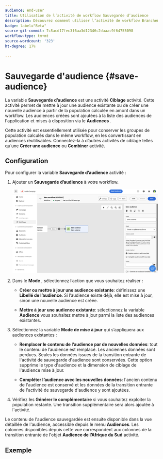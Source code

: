 ```yaml
---
audience: end-user
title: Utilisation de l’activité de workflow Sauvegarde d’audience
description: Découvrez comment utiliser l’activité de workflow Branchement.
badge: label="Beta"
source-git-commit: 7c8acd17fec3f6aa3d12346c2daaac9f64755098
workflow-type: tm+mt
source-wordcount: '323'
ht-degree: 17%

---
```



# Sauvegarde d&#39;audience {#save-audience}

<!--
>[!CONTEXTUALHELP]
>id="acw_orchestration_saveaudience_activity"
>title="Save an audience"
>abstract="Use this activity to save the workflow audience."
-->

La variable **Sauvegarde d’audience** est une activité **Ciblage** activité. Cette activité permet de mettre à jour une audience existante ou de créer une nouvelle audience à partir de la population calculée en amont dans un workflow. Les audiences créées sont ajoutées à la liste des audiences de l&#39;application et mises à disposition via le **Audiences** .

Cette activité est essentiellement utilisée pour conserver les groupes de population calculés dans le même workflow, en les convertissant en audiences réutilisables. Connectez-la à d’autres activités de ciblage telles qu’une **Créer une audience** ou **Combiner** activité.

## Configuration

Pour configurer la variable **Sauvegarde d’audience** activité :

1. Ajouter un **Sauvegarde d’audience** à votre workflow.

   ![](../assets/workflow-save-audience.png)

1. Dans le **Mode** , sélectionnez l’action que vous souhaitez réaliser :

   * **Créer ou mettre à jour une audience existante**: définissez une **Libellé de l’audience**. Si l’audience existe déjà, elle est mise à jour, sinon une nouvelle audience est créée.

   * **Mettre à jour une audience existante**: sélectionnez la variable **Audience** vous souhaitez mettre à jour parmi la liste des audiences existantes.

1. Sélectionnez la variable **Mode de mise à jour** qui s’appliquera aux audiences existantes :

   * **Remplacer le contenu de l’audience par de nouvelles données**: tout le contenu de l’audience est remplacé. Les anciennes données sont perdues. Seules les données issues de la transition entrante de l&#39;activité de sauvegarde d&#39;audience sont conservées. Cette option supprime le type d&#39;audience et la dimension de ciblage de l&#39;audience mise à jour.

   * **Compléter l’audience avec les nouvelles données**: l&#39;ancien contenu de l&#39;audience est conservé et les données de la transition entrante de l&#39;activité de sauvegarde d&#39;audience y sont ajoutées.

1. Vérifiez les **Générer le complémentaire** si vous souhaitez exploiter la population restante. Une transition supplémentaire sera alors ajoutée à l&#39;activité.

Le contenu de l&#39;audience sauvegardée est ensuite disponible dans la vue détaillée de l&#39;audience, accessible depuis le menu **Audiences**. Les colonnes disponibles depuis cette vue correspondent aux colonnes de la transition entrante de l&#39;objet **Audience de l’Afrique du Sud** activité.


## Exemple


